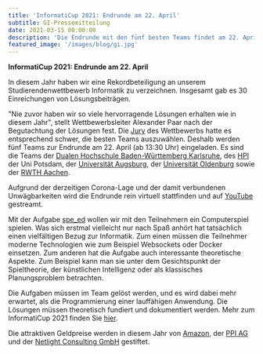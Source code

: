 ```yaml
---
title: 'InformatiCup 2021: Endrunde am 22. April'
subtitle: GI-Pressemitteilung
date: 2021-03-15 00:00:00
description: 'Die Endrunde mit den fünf besten Teams findet am 22. April ab 13:30 Uhr statt'
featured_image: '/images/blog/gi.jpg'
---
```


**InformatiCup 2021: Endrunde am 22. April**

In diesem Jahr haben wir eine Rekordbeteiligung an unserem Studierendenwettbewerb Informatik zu verzeichnen. Insgesamt gab es 30 Einreichungen von Lösungsbeiträgen.

"Nie zuvor haben wir so viele hervorragende Lösungen erhalten wie in diesem Jahr", stellt Wettbewerbsleiter Alexander Paar nach der Begutachtung der Lösungen fest. Die [Jury](/competition/40-jury) des Wettbewerbs hatte es entsprechend schwer, die besten Teams auszuwählen. Deshalb werden fünf Teams zur Endrunde am 22. April (ab 13:30 Uhr) eingeladen. Es sind die Teams der [Dualen Hochschule Baden-Württemberg Karlsruhe](https://www.dhbw.de), des [HPI](https://hpi.de/) der Uni Potsdam, der [Universität Augsburg](https://www.uni-augsburg.de/), der [Universität Oldenburg](https://uol.de/) sowie der [RWTH Aachen](https://www.rwth-aachen.de/).

Aufgrund der derzeitigen Corona-Lage und der damit verbundenen Unwägbarkeiten wird die Endrunde rein virtuell stattfinden und auf [YouTube](https://www.youtube.com/user/WirsindInformatik) gestreamt.

Mit der Aufgabe [spe_ed](/challenges/spe-ed) wollen wir mit den Teilnehmern ein Computerspiel spielen. Was sich erstmal vielleicht nur nach Spaß anhört hat tatsächlich einen vielfältigen Bezug zur Informatik. Zum einen müssen die Teilnehmer moderne Technologien wie zum Beispiel Websockets oder Docker einsetzen. Zum anderen hat die Aufgabe auch interessante theoretische Aspekte. Zum Beispiel kann man sie unter dem Gesichtspunkt der Spieltheorie, der künstlichen Intelligenz oder als klassisches Planungsproblem betrachten.

Die Aufgaben müssen im Team gelöst werden, und es wird dabei mehr erwartet, als die Programmierung einer lauffähigen Anwendung. Die Lösungen müssen theoretisch fundiert und dokumentiert werden. Mehr zum InformatiCup 2021 finden Sie [hier](https://github.com/informatiCup/informatiCup2021).

Die attraktiven Geldpreise werden in diesem Jahr von [Amazon](https://amazon.jobs/), der [PPI AG](http://www.ppi.de/) und der [Netlight Consulting GmbH](https://www.netlight.com/) gestiftet.
